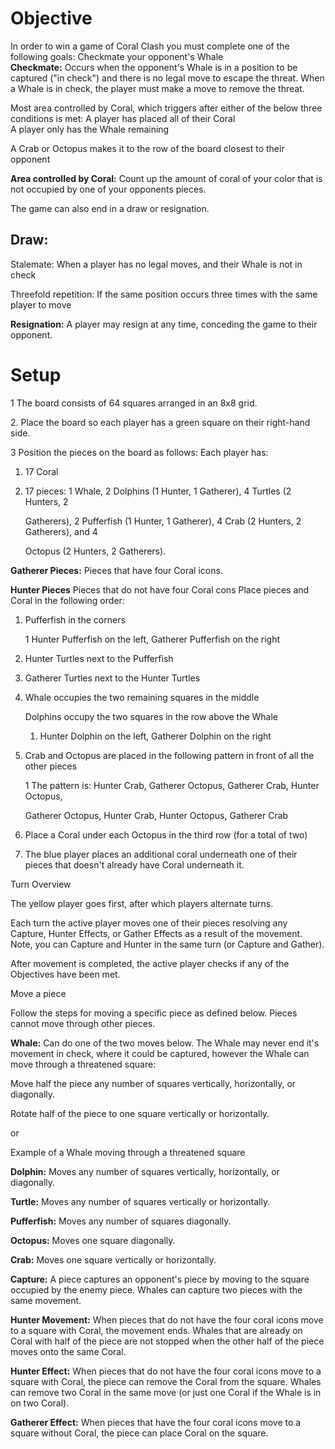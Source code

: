 # **Objective**

In order to win a game of Coral Clash you must complete one of the following goals: Checkmate your opponent's Whale  
**Checkmate:** Occurs when the opponent's Whale is in a position to be captured ("in check") and there is no legal move to escape the threat. When a Whale is in check, the player must make a move to remove the threat.

Most area controlled by Coral, which triggers after either of the below three conditions is met: A player has placed all of their Coral  
A player only has the Whale remaining

A Crab or Octopus makes it to the row of the board closest to their opponent

**Area controlled by Coral:** Count up the amount of coral of your color that is not occupied by one of your opponents pieces.

The game can also end in a draw or resignation.

## **Draw:**

Stalemate: When a player has no legal moves, and their Whale is not in check

Threefold repetition: If the same position occurs three times with the same player to move

**Resignation:** A player may resign at any time, conceding the game to their opponent.

# **Setup**

1 The board consists of 64 squares arranged in an 8x8 grid.

2\. Place the board so each player has a green square on their right-hand side.

3 Position the pieces on the board as follows: Each player has:

1. 17 Coral

2. 17 pieces: 1 Whale, 2 Dolphins (1 Hunter, 1 Gatherer), 4 Turtles (2 Hunters, 2

    Gatherers), 2 Pufferfish (1 Hunter, 1 Gatherer), 4 Crab (2 Hunters, 2 Gatherers), and 4

    Octopus (2 Hunters, 2 Gatherers).

**Gatherer Pieces:** Pieces that have four Coral icons.

**Hunter Pieces** Pieces that do not have four Coral cons Place pieces and Coral in the following order:

1. Pufferfish in the corners

    1 Hunter Pufferfish on the left, Gatherer Pufferfish on the right

2. Hunter Turtles next to the Pufferfish

3. Gatherer Turtles next to the Hunter Turtles

4. Whale occupies the two remaining squares in the middle

    Dolphins occupy the two squares in the row above the Whale
    1. Hunter Dolphin on the left, Gatherer Dolphin on the right

5. Crab and Octopus are placed in the following pattern in front of all the other pieces

    1 The pattern is: Hunter Crab, Gatherer Octopus, Gatherer Crab, Hunter Octopus,

    Gatherer Octopus, Hunter Crab, Hunter Octopus, Gatherer Crab

6. Place a Coral under each Octopus in the third row (for a total of two)

7. The blue player places an additional coral underneath one of their pieces that doesn't already have Coral underneath it.

Turn Overview

The yellow player goes first, after which players alternate turns.

Each turn the active player moves one of their pieces resolving any Capture, Hunter Effects, or Gather Effects as a result of the movement. Note, you can Capture and Hunter in the same turn (or Capture and Gather).

After movement is completed, the active player checks if any of the Objectives have been met.

Move a piece

Follow the steps for moving a specific piece as defined below. Pieces cannot move through other pieces.

**Whale:** Can do one of the two moves below. The Whale may never end it's movement in check, where it could be captured, however the Whale can move through a threatened square:

Move half the piece any number of squares vertically, horizontally, or diagonally.

Rotate half of the piece to one square vertically or horizontally.

or

Example of a Whale moving through a threatened square

**Dolphin:** Moves any number of squares vertically, horizontally, or diagonally.

**Turtle:** Moves any number of squares vertically or horizontally.

**Pufferfish:** Moves any number of squares diagonally.

**Octopus:** Moves one square diagonally.

**Crab:** Moves one square vertically or horizontally.

**Capture:** A piece captures an opponent's piece by moving to the square occupied by the enemy piece. Whales can capture two pieces with the same movement.

**Hunter Movement:** When pieces that do not have the four coral icons move to a square with Coral, the movement ends. Whales that are already on Coral with half of the piece are not stopped when the other half of the piece moves onto the same Coral.

**Hunter Effect:** When pieces that do not have the four coral icons move to a square with Coral, the piece can remove the Coral from the square. Whales can remove two Coral in the same move (or just one Coral if the Whale is in on two Coral).

**Gatherer Effect:** When pieces that have the four coral icons move to a square without Coral, the piece can place Coral on the square.
